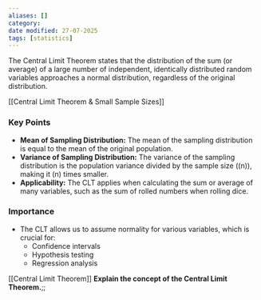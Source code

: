 ```yaml
---
aliases: []
category:
date modified: 27-07-2025
tags: [statistics]
---
```

The Central Limit Theorem states that the distribution of the sum (or average) of a large number of independent, identically distributed random variables approaches a normal distribution, regardless of the original distribution.

[[Central Limit Theorem & Small Sample Sizes]]

### Key Points

- **Mean of Sampling Distribution:** The mean of the sampling distribution is equal to the mean of the original population.
- **Variance of Sampling Distribution:** The variance of the sampling distribution is the population variance divided by the sample size (\(n\)), making it \(n\) times smaller.
- **Applicability:** The CLT applies when calculating the sum or average of many variables, such as the sum of rolled numbers when rolling dice.

### Importance

- The CLT allows us to assume normality for various variables, which is crucial for:
  - Confidence intervals
  - Hypothesis testing
  - Regression analysis

[[Central Limit Theorem]]
**Explain the concept of the Central Limit Theorem.**;; 


<!--SR:!2024-01-26,3,250-->